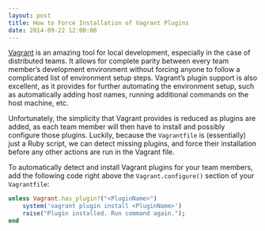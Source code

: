 ```yaml
---
layout: post
title: How to Force Installation of Vagrant Plugins
date: 2014-09-22 12:00:00
---
```

[Vagrant](https://www.vagrantup.com/) is an amazing tool for local development, especially in the case of distributed teams. It allows for complete parity between every team member’s development environment without forcing anyone to follow a complicated list of environment setup steps. Vagrant’s plugin support is also excellent, as it provides for further automating the environment setup, such as automatically adding host names, running additional commands on the host machine, etc.

Unfortunately, the simplicity that Vagrant provides is reduced as plugins are added, as each team member will then have to install and possibly configure those plugins. Luckily, because the `Vagrantfile` is (essentially) just a Ruby script, we can detect missing plugins, and force their installation before any other actions are run in the Vagrant file.

To automatically detect and install Vagrant plugins for your team members, add the following code right above the `Vagrant.configure()` section of your `Vagrantfile`:

```ruby
unless Vagrant.has_plugin?("<PluginName>")
	system('vagrant plugin install <PluginName>')
	raise("Plugin installed. Run command again.");
end
```